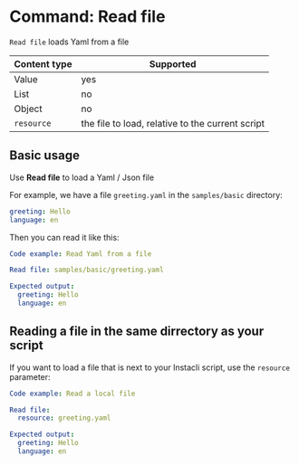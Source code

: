 # Command: Read file

`Read file` loads Yaml from a file

| Content type | Supported                                        |
|--------------|--------------------------------------------------|
| Value        | yes                                              |
| List         | no                                               |
| Object       | no                                               |
| `resource`   | the file to load, relative to the current script |

## Basic usage

Use **Read file** to load a Yaml / Json file

For example, we have a file `greeting.yaml` in the `samples/basic` directory:

```yaml file:greeting.yaml
greeting: Hello
language: en
```

Then you can read it like this:

```yaml instacli
Code example: Read Yaml from a file

Read file: samples/basic/greeting.yaml

Expected output:
  greeting: Hello
  language: en
```

<!--
Note: To make the automated test work, the file is actually read from the repository `samples` directory. 
-->

## Reading a file in the same dirrectory as your script

If you want to load a file that is next to your Instacli script, use the `resource` parameter:

```yaml instacli
Code example: Read a local file

Read file:
  resource: greeting.yaml

Expected output:
  greeting: Hello
  language: en    
```